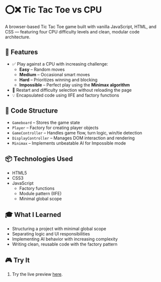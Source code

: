 # ⭕❌ Tic Tac Toe vs CPU

A browser-based Tic Tac Toe game built with vanilla JavaScript, HTML, and CSS — featuring four CPU difficulty levels and clean, modular code architecture.

## 🧠 Features

- ✅ Play against a CPU with increasing challenge:
  - **Easy** – Random moves
  - **Medium** – Occasional smart moves
  - **Hard** – Prioritizes winning and blocking
  - **Impossible** – Perfect play using the **Minimax algorithm**
- 🔁 Restart and difficulty selection without reloading the page
- 💡 Encapsulated code using IIFE and factory functions

## 🧩 Code Structure

* `Gameboard` – Stores the game state  
* `Player` – Factory for creating player objects  
* `GameController` – Handles game flow, turn logic, win/tie detection  
* `DisplayController` – Manages DOM interaction and rendering  
* `Minimax` – Implements unbeatable AI for Impossible mode  

## 📦 Technologies Used

- HTML5
- CSS3
- JavaScript
  - Factory functions
  - Module pattern (IIFE)
  - Minimal global scope

## 🎓 What I Learned

* Structuring a project with minimal global scope
* Separating logic and UI responsibilities
* Implementing AI behavior with increasing complexity
* Writing clean, reusable code with the factory pattern

## 🎮 Try It

1. Try the live preview [here](https://pietrodnd.github.io/odin-tic-tac-toe/).
